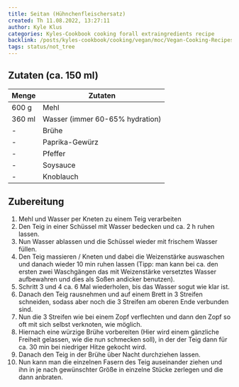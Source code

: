```yaml
---
title: Seitan (Hühnchenfleischersatz)
created: Th 11.08.2022, 13:27:11
author: Kyle Klus
categories: Kyles-Cookbook cooking forall extraingredients recipe
backlink: /posts/kyles-cookbook/cooking/vegan/moc/Vegan-Cooking-Recipes.html
tags: status/not_tree
---
```


## Zutaten (ca. 150 ml)

| Menge  | Zutaten                         |
| ------ | ------------------------------- |
| 600 g  | Mehl                            |
| 360 ml | Wasser (immer 60-65% hydration) |
| -      | Brühe                           |
| -      | Paprika-Gewürz                  |
| -      | Pfeffer                         |
| -      | Soysauce                        |
| -      | Knoblauch                       |

## Zubereitung

1. Mehl und Wasser per Kneten zu einem Teig verarbeiten
2. Den Teig in einer Schüssel mit Wasser bedecken und ca. 2 h ruhen lassen.
3. Nun Wasser ablassen und die Schüssel wieder mit frischem Wasser füllen.
4. Den Teig massieren / Kneten und dabei die Weizenstärke auswaschen und danach wieder 10 min ruhen lassen (Tipp: man kann bei ca. den ersten zwei Waschgängen das mit Weizenstärke versetztes Wasser aufbewahren und dies als Soßen andicker benutzen).
5. Schritt 3 und 4 ca. 6 Mal wiederholen, bis das Wasser sogut wie klar ist.
6. Danach den Teig rausnehmen und auf einem Brett in 3 Streifen schneiden, sodass aber noch die 3 Streifen am oberen Ende verbunden sind.
7. Nun die 3 Streifen wie bei einem Zopf verflechten und dann den Zopf so oft mit sich selbst verknoten, wie möglich.
8. Hiernach eine würzige Brühe vorbereiten (Hier wird einem gänzliche Freiheit gelassen, wie die nun schmecken soll), in der der Teig dann für ca. 30 min bei niedriger Hitze gekocht wird.
9. Danach den Teig in der Brühe über Nacht durchziehen lassen.
10. Nun kann man die einzelnen Fasern des Teig auseinander ziehen und ihn in je nach gewünschter Größe in einzelne Stücke zerlegen und die dann anbraten.